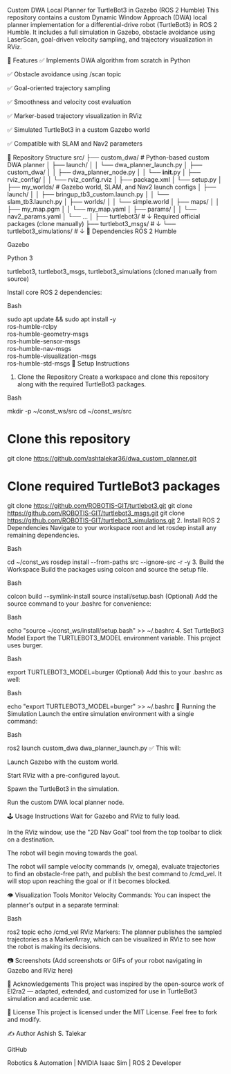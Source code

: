 Custom DWA Local Planner for TurtleBot3 in Gazebo (ROS 2 Humble)
This repository contains a custom Dynamic Window Approach (DWA) local planner implementation for a differential-drive robot (TurtleBot3) in ROS 2 Humble. It includes a full simulation in Gazebo, obstacle avoidance using LaserScan, goal-driven velocity sampling, and trajectory visualization in RViz.

🚀 Features
✅ Implements DWA algorithm from scratch in Python

✅ Obstacle avoidance using /scan topic

✅ Goal-oriented trajectory sampling

✅ Smoothness and velocity cost evaluation

✅ Marker-based trajectory visualization in RViz

✅ Simulated TurtleBot3 in a custom Gazebo world

✅ Compatible with SLAM and Nav2 parameters

📁 Repository Structure
src/
├── custom_dwa/ # Python-based custom DWA planner
│   ├── launch/
│   │   └── dwa_planner_launch.py
│   ├── custom_dwa/
│   │   ├── dwa_planner_node.py
│   │   └── __init__.py
│   ├── rviz_config/
│   │   └── rviz_config.rviz
│   ├── package.xml
│   └── setup.py
│
├── my_worlds/ # Gazebo world, SLAM, and Nav2 launch configs
│   ├── launch/
│   │   ├── bringup_tb3_custom.launch.py
│   │   └── slam_tb3.launch.py
│   ├── worlds/
│   │   └── simple.world
│   ├── maps/
│   │   ├── my_map.pgm
│   │   └── my_map.yaml
│   ├── params/
│   │   └── nav2_params.yaml
│   └── ...
│
├── turtlebot3/             # ↓ Required official packages (clone manually)
├── turtlebot3_msgs/        # ↓
└── turtlebot3_simulations/ # ↓
🧩 Dependencies
ROS 2 Humble

Gazebo

Python 3

turtlebot3, turtlebot3_msgs, turtlebot3_simulations (cloned manually from source)

Install core ROS 2 dependencies:

Bash

sudo apt update && sudo apt install -y \
  ros-humble-rclpy \
  ros-humble-geometry-msgs \
  ros-humble-sensor-msgs \
  ros-humble-nav-msgs \
  ros-humble-visualization-msgs \
  ros-humble-std-msgs
🔧 Setup Instructions
1. Clone the Repository
Create a workspace and clone this repository along with the required TurtleBot3 packages.

Bash

mkdir -p ~/const_ws/src
cd ~/const_ws/src

# Clone this repository
git clone https://github.com/ashtalekar36/dwa_custom_planner.git

# Clone required TurtleBot3 packages
git clone https://github.com/ROBOTIS-GIT/turtlebot3.git
git clone https://github.com/ROBOTIS-GIT/turtlebot3_msgs.git
git clone https://github.com/ROBOTIS-GIT/turtlebot3_simulations.git
2. Install ROS 2 Dependencies
Navigate to your workspace root and let rosdep install any remaining dependencies.

Bash

cd ~/const_ws
rosdep install --from-paths src --ignore-src -r -y
3. Build the Workspace
Build the packages using colcon and source the setup file.

Bash

colcon build --symlink-install
source install/setup.bash
(Optional) Add the source command to your .bashrc for convenience:

Bash

echo "source ~/const_ws/install/setup.bash" >> ~/.bashrc
4. Set TurtleBot3 Model
Export the TURTLEBOT3_MODEL environment variable. This project uses burger.

Bash

export TURTLEBOT3_MODEL=burger
(Optional) Add this to your .bashrc as well:

Bash

echo "export TURTLEBOT3_MODEL=burger" >> ~/.bashrc
📡 Running the Simulation
Launch the entire simulation environment with a single command:

Bash

ros2 launch custom_dwa dwa_planner_launch.py
✅ This will:

Launch Gazebo with the custom world.

Start RViz with a pre-configured layout.

Spawn the TurtleBot3 in the simulation.

Run the custom DWA local planner node.

🕹️ Usage Instructions
Wait for Gazebo and RViz to fully load.

In the RViz window, use the "2D Nav Goal" tool from the top toolbar to click on a destination.

The robot will begin moving towards the goal.

The robot will sample velocity commands (v,
omega), evaluate trajectories to find an obstacle-free path, and publish the best command to /cmd_vel. It will stop upon reaching the goal or if it becomes blocked.

👁️ Visualization Tools
Monitor Velocity Commands: You can inspect the planner's output in a separate terminal:

Bash

ros2 topic echo /cmd_vel
RViz Markers: The planner publishes the sampled trajectories as a MarkerArray, which can be visualized in RViz to see how the robot is making its decisions.

📷 Screenshots
(Add screenshots or GIFs of your robot navigating in Gazebo and RViz here)

🙏 Acknowledgements
This project was inspired by the open-source work of El2ra2 — adapted, extended, and customized for use in TurtleBot3 simulation and academic use.

📄 License
This project is licensed under the MIT License. Feel free to fork and modify.

✍️ Author
Ashish S. Talekar

GitHub

Robotics & Automation | NVIDIA Isaac Sim | ROS 2 Developer
